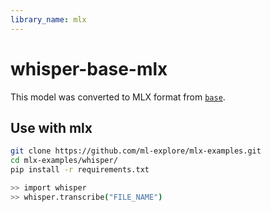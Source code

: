 ```yaml
---
library_name: mlx
---
```


# whisper-base-mlx
This model was converted to MLX format from [`base`]().

## Use with mlx
```bash
git clone https://github.com/ml-explore/mlx-examples.git
cd mlx-examples/whisper/
pip install -r requirements.txt

>> import whisper
>> whisper.transcribe("FILE_NAME")
```
